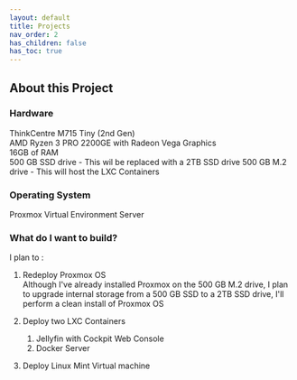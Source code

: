 ```yaml
---
layout: default
title: Projects
nav_order: 2
has_children: false
has_toc: true
---
```


## About this Project

### Hardware

ThinkCentre M715 Tiny (2nd Gen)  
AMD Ryzen 3 PRO 2200GE with Radeon Vega Graphics  
16GB of RAM  
500 GB SSD drive - This wil be replaced with a 2TB SSD drive
500 GB M.2 drive - This will host the LXC Containers

### Operating System

Proxmox Virtual Environment Server

### What do I want to build?

I plan to :

1. Redeploy Proxmox OS  
Although I've already installed Proxmox on the 500 GB M.2 drive, I plan to upgrade internal storage from a 500 GB SSD to a 2TB SSD drive, I'll perform a clean install of Proxmox OS

2. Deploy two LXC Containers
   1. Jellyfin with Cockpit Web Console
   2. Docker Server

3. Deploy Linux Mint Virtual machine